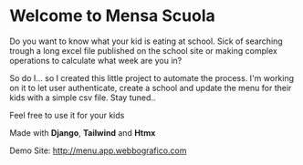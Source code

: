 # Welcome to Mensa Scuola

Do you want to know what your kid is eating at school. Sick of searching trough a long excel file published on the school site or making complex operations to calculate what week are you in?

So do I... so I created this little project to automate the process. I'm working on it to let user authenticate, create a school and update the menu for their kids with a simple csv file. Stay tuned..

Feel free to use it for your kids

Made with **Django**, **Tailwind** and **Htmx**

Demo Site:
http://menu.app.webbografico.com
